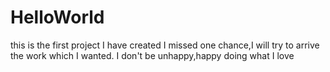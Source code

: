 # HelloWorld
this is the first project I have created
I missed one chance,I will try to arrive the work which I wanted.
I don't be unhappy,happy doing what I love

